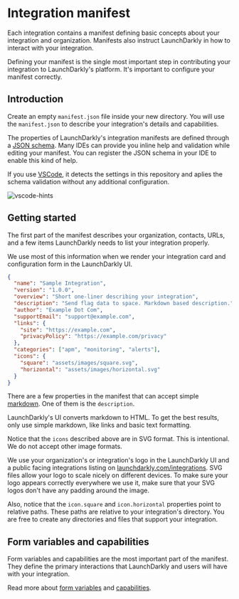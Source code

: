 # Integration manifest

Each integration contains a manifest defining basic concepts about your integration and organization. Manifests also instruct LaunchDarkly in how to interact with your integration.

Defining your manifest is the single most important step in contributing your integration to LaunchDarkly's platform. It's important to configure your manifest correctly.

## Introduction

Create an empty
`manifest.json` file inside your new directory. You will use the `manifest.json` to describe your
integration's details and capabilities.

The properties of LaunchDarkly's integration manifests are defined through a
[JSON schema](../manifest.schema.json).
Many IDEs can provide you inline help and validation while editing your
manifest. You can register the JSON
schema in your IDE to enable this kind of help.

If you use [VSCode](https://code.visualstudio.com/), it detects the settings in
this repository and aplies the schema validation without any additional
configuration.

![vscode-hints](https://gist.githubusercontent.com/rmanalan/447b78a8c00a46c8638cca834c3009a3/raw/264fafe547a82ada8e5c134832bf35508a6b6458/manifest-vscode.png)

## Getting started

The first part of the manifest describes your organization, contacts, URLs, and
a few items LaunchDarkly needs to list your integration properly.

We use most of this
information when we render your integration card and configuration form
in the LaunchDarkly UI.

```json
{
  "name": "Sample Integration",
  "version": "1.0.0",
  "overview": "Short one-liner describing your integration",
  "description": "Send flag data to space. Markdown based description.",
  "author": "Example Dot Com",
  "supportEmail": "support@example.com",
  "links": {
    "site": "https://example.com",
    "privacyPolicy": "https://example.com/privacy"
  },
  "categories": ["apm", "monitoring", "alerts"],
  "icons": {
    "square": "assets/images/square.svg",
    "horizontal": "assets/images/horizontal.svg"
  }
}
```


There are a few properties in the manifest that can accept simple
[markdown](https://daringfireball.net/projects/markdown/). One of them is the
`description`.

LaunchDarkly's UI converts markdown to HTML. To get the best results, only use
simple markdown, like links and basic text formatting.

Notice that the `icons` described above are in SVG format. This is intentional. We do not accept other image formats.

We use your organization's or
integration's logo in the LaunchDarkly UI and a public
facing integrations listing on
[launchdarkly.com/integrations](https://launchdarkly.com/integrations/). SVG
files allow your logo to scale nicely on different devices.
To make sure your logo appears correctly everywhere we use it, make sure that your
SVG logos don't have any padding around the image.

Also, notice that the `icon.square` and `icon.horizontal` properties point to
relative paths. These paths are relative to your integration's directory. You are
free to create any directories and files that support your integration.

## Form variables and capabilities

Form variables and capabilities are the most important part of the manifest. They
define the primary interactions that LaunchDarkly and users will have with your integration.

Read more about [form variables](form-variables.md) and [capabilities](capabilities.md).
